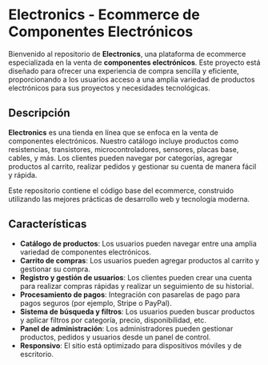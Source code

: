 # Electronics - Ecommerce de Componentes Electrónicos

Bienvenido al repositorio de **Electronics**, una plataforma de ecommerce especializada en la venta de **componentes electrónicos**. Este proyecto está diseñado para ofrecer una experiencia de compra sencilla y eficiente, proporcionando a los usuarios acceso a una amplia variedad de productos electrónicos para sus proyectos y necesidades tecnológicas.

## Descripción

**Electronics** es una tienda en línea que se enfoca en la venta de componentes electrónicos. Nuestro catálogo incluye productos como resistencias, transistores, microcontroladores, sensores, placas base, cables, y más. Los clientes pueden navegar por categorías, agregar productos al carrito, realizar pedidos y gestionar su cuenta de manera fácil y rápida.

Este repositorio contiene el código base del ecommerce, construido utilizando las mejores prácticas de desarrollo web y tecnología moderna.

## Características

- **Catálogo de productos**: Los usuarios pueden navegar entre una amplia variedad de componentes electrónicos.
- **Carrito de compras**: Los usuarios pueden agregar productos al carrito y gestionar su compra.
- **Registro y gestión de usuarios**: Los clientes pueden crear una cuenta para realizar compras rápidas y realizar un seguimiento de su historial.
- **Procesamiento de pagos**: Integración con pasarelas de pago para pagos seguros (por ejemplo, Stripe o PayPal).
- **Sistema de búsqueda y filtros**: Los usuarios pueden buscar productos y aplicar filtros por categoría, precio, disponibilidad, etc.
- **Panel de administración**: Los administradores pueden gestionar productos, pedidos y usuarios desde un panel de control.
- **Responsivo**: El sitio está optimizado para dispositivos móviles y de escritorio.

